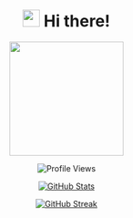 <h1 align="center">
  <img src="https://raw.githubusercontent.com/aakashks/aakashks/main/assets/wave.gif" width="30px" height="30px" /> Hi there!
</h1>

<div align="center">
  <img src="https://raw.githubusercontent.com/tanyarajhans/Actions/master/cat.svg" width="200">
</div>

<div align="center">
  
![Profile Views](https://komarev.com/ghpvc/?username=Lim018&color=brightgreen)
  
[![GitHub Stats](https://github-readme-stats.vercel.app/api?username=Lim018&show_icons=true&theme=radical)](https://github.com/Lim018)

[![GitHub Streak](https://github-readme-streak-stats.herokuapp.com/?user=Lim018&theme=radical)](https://github.com/Lim018)

</div>
